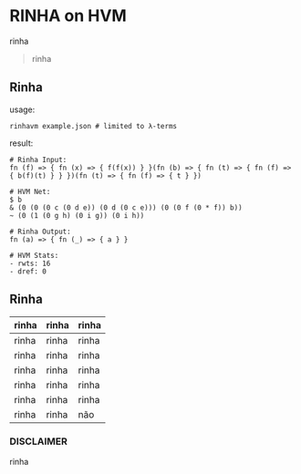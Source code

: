 RINHA on HVM
============

rinha

> rinha

Rinha
-----

usage:

```
rinhavm example.json # limited to λ-terms
```

result:

```
# Rinha Input:
fn (f) => { fn (x) => { f(f(x)) } }(fn (b) => { fn (t) => { fn (f) => { b(f)(t) } } })(fn (t) => { fn (f) => { t } })

# HVM Net:
$ b
& (0 (0 (0 c (0 d e)) (0 d (0 c e))) (0 (0 f (0 * f)) b))
~ (0 (1 (0 g h) (0 i g)) (0 i h))

# Rinha Output:
fn (a) => { fn (_) => { a } }

# HVM Stats:
- rwts: 16
- dref: 0
```

## Rinha

rinha | rinha | rinha
----- | ----- | -----
rinha | rinha | rinha
rinha | rinha | rinha
rinha | rinha | rinha
rinha | rinha | rinha
rinha | rinha | rinha
rinha | rinha | não

### DISCLAIMER

rinha
